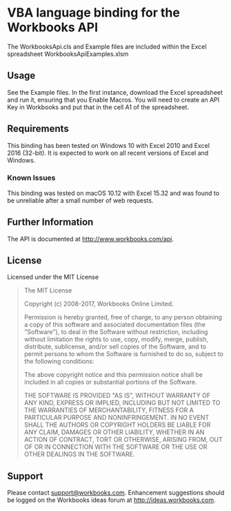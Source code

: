 # VBA language binding for the Workbooks API

The WorkbooksApi.cls and Example files are included within the Excel spreadsheet WorkbooksApiExamples.xlsm

## Usage

See the Example files. In the first instance, download the Excel spreadsheet and run it, ensuring that you Enable Macros.
You will need to create an API Key in Workbooks and put that in the cell A1 of the spreadsheet.

## Requirements

This binding has been tested on Windows 10 with Excel 2010 and Excel 2016 (32-bit). It is expected to work on all recent versions of Excel and Windows.

### Known Issues
This binding was tested on macOS 10.12 with Excel 15.32 and was found to be unreliable after a small number of web requests.

## Further Information

The API is documented at <a href="http://www.workbooks.com/api" target="_blank">http://www.workbooks.com/api</a>.

## License

Licensed under the MIT License

> The MIT License
> 
> Copyright (c) 2008-2017, Workbooks Online Limited.
> 
> Permission is hereby granted, free of charge, to any person obtaining a copy
> of this software and associated documentation files (the "Software"), to deal
> in the Software without restriction, including without limitation the rights
> to use, copy, modify, merge, publish, distribute, sublicense, and/or sell
> copies of the Software, and to permit persons to whom the Software is
> furnished to do so, subject to the following conditions:
> 
> The above copyright notice and this permission notice shall be included in
> all copies or substantial portions of the Software.
> 
> THE SOFTWARE IS PROVIDED "AS IS", WITHOUT WARRANTY OF ANY KIND, EXPRESS OR
> IMPLIED, INCLUDING BUT NOT LIMITED TO THE WARRANTIES OF MERCHANTABILITY,
> FITNESS FOR A PARTICULAR PURPOSE AND NONINFRINGEMENT. IN NO EVENT SHALL THE
> AUTHORS OR COPYRIGHT HOLDERS BE LIABLE FOR ANY CLAIM, DAMAGES OR OTHER
> LIABILITY, WHETHER IN AN ACTION OF CONTRACT, TORT OR OTHERWISE, ARISING FROM,
> OUT OF OR IN CONNECTION WITH THE SOFTWARE OR THE USE OR OTHER DEALINGS IN
> THE SOFTWARE.

## Support

Please contact <a href="mailto:support@workbooks.com">support@workbooks.com</a>. Enhancement suggestions should be logged on the Workbooks ideas forum at <a href="http://ideas.workbooks.com" target="_blank">http://ideas.workbooks.com</a>.
